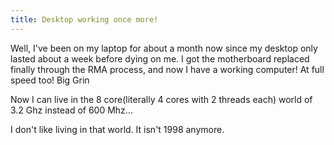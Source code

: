 ```yaml
---
title: Desktop working once more!
---
```


Well, I've been on my laptop for about a month now since my desktop only lasted about a week before dying on me. I got the motherboard replaced finally through the RMA process, and now I have a working computer!
At full speed too! Big Grin

Now I can live in the 8 core(literally 4 cores with 2 threads each) world of 3.2 Ghz instead of 600 Mhz...

I don't like living in that world. It isn't 1998 anymore.